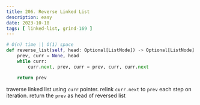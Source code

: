```yaml
---
title: 206. Reverse Linked List
description: easy
date: 2023-10-18
tags: [ linked-list, grind-169 ] 
---
```


```python
# O(n) time || O(1) space
def reverse_list(self, head: Optional[ListNode]) -> Optional[ListNode]:
    prev, curr = None, head
    while curr:
        curr.next, prev, curr = prev, curr, curr.next

    return prev
```

traverse linked list using `curr` pointer. relink `curr.next` to `prev` each step on iteration.
return the `prev` as head of reversed list
